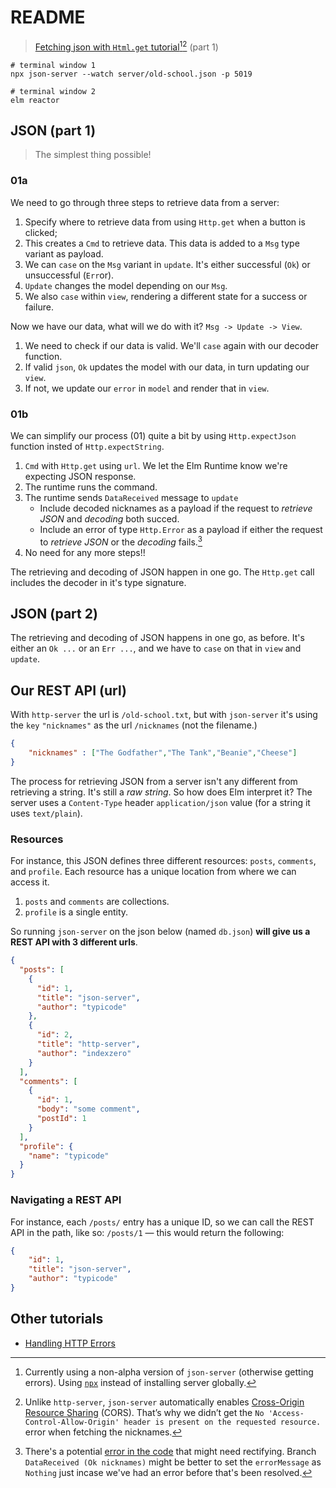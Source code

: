 # README

> [Fetching json with `Html.get` tutorial](https://elmprogramming.com/decoding-json-part-1.html)[^1][^2] (part 1)

```terminal
# terminal window 1
npx json-server --watch server/old-school.json -p 5019

# terminal window 2
elm reactor
```

## JSON (part 1)

> The simplest thing possible!

### 01a

We need to go through three steps to retrieve data from a server:

1. Specify where to retrieve data from using `Http.get` when a button is clicked;
2. This creates a `Cmd` to retrieve data. This data is added to a `Msg` type variant as payload.
3. We can `case` on the `Msg` variant in `update`. It's either successful (`Ok`) or unsuccessful (`Err`or).
4. `Update` changes the model depending on our `Msg`.
5. We also `case` within `view`, rendering a different state for a success or failure.

Now we have our data, what will we do with it? `Msg -> Update -> View`.

1. We need to check if our data is valid. We'll `case` again with our decoder function.
2. If valid `json`, `Ok` updates the model with our data, in turn updating our `view`.
3. If not, we update our `error` in `model` and render that in `view`.


### 01b

We can simplify our process (01) quite a bit by using `Http.expectJson` function insted of `Http.expectString`.

1. `Cmd` with `Http.get` using `url`. We let the Elm Runtime know we're expecting JSON response.
2. The runtime runs the command.
3. The runtime sends `DataReceived` message to `update`
    - Include decoded nicknames as a payload if the request to _retrieve JSON_ and _decoding_ both succed.
    - Include an error of type `Http.Error` as a payload if either the request to _retrieve JSON_ or the _decoding_ fails.[^3]
4. No need for any more steps!!

The retrieving and decoding of JSON happen in one go. The `Http.get` call includes the decoder in it's type signature.


## JSON (part 2)

The retrieving and decoding of JSON happens in one go, as before. It's either an `Ok ...` or an `Err ...`, and we have to `case` on that in `view` and `update`.



## Our REST API (url)

With `http-server` the url is `/old-school.txt`, but with `json-server` it's using the `key` `"nicknames"` as the url `/nicknames` (not the filename.)

```json
{
    "nicknames" : ["The Godfather","The Tank","Beanie","Cheese"]
}
```

The process for retrieving JSON from a server isn't any different from retrieving a string. It's still a _raw string_. So how does Elm interpret it? The server uses a `Content-Type` header `application/json` value (for a string it uses `text/plain`).

### Resources

For instance, this JSON defines three different resources: `posts`, `comments`, and `profile`. Each resource has a unique location from where we can access it.

1. `posts` and `comments` are collections.
2. `profile` is a single entity.

So running `json-server` on the json below (named `db.json`) **will give us a REST API with 3 different urls**.

```json
{
  "posts": [
    {
      "id": 1,
      "title": "json-server",
      "author": "typicode"
    },
    {
      "id": 2,
      "title": "http-server",
      "author": "indexzero"
    }
  ],
  "comments": [
    {
      "id": 1,
      "body": "some comment",
      "postId": 1
    }
  ],
  "profile": {
    "name": "typicode"
  }
}
```

### Navigating a REST API

For instance, each `/posts/` entry has a unique ID, so we can call the REST API in the path, like so: `/posts/1` — this would return the following:

```json
{
    "id": 1,
    "title": "json-server",
    "author": "typicode"
}
```

## Other tutorials

- [Handling HTTP Errors](https://elmprogramming.com/fetching-data-using-get#handling-http-errors)


[^1]: Currently using a non-alpha version of `json-server` (otherwise getting errors). Using [`npx`](https://stackoverflow.com/a/52018825) instead of installing server globally.


[^2]: Unlike `http-server`, `json-server` automatically enables [Cross-Origin Resource Sharing](https://elmprogramming.com/fetching-data-using-get.html#allowing-cross-origin-resource-sharing) (CORS). That’s why we didn’t get the `No 'Access-Control-Allow-Origin' header is present on the requested resource.` error when fetching the nicknames.

[^3]: There's a potential [error in the code](http://disq.us/p/269bbhk) that might need rectifying. Branch `DataReceived (Ok nicknames)` might be better to set the `errorMessage` as `Nothing` just incase we've had an error before that's been resolved.
